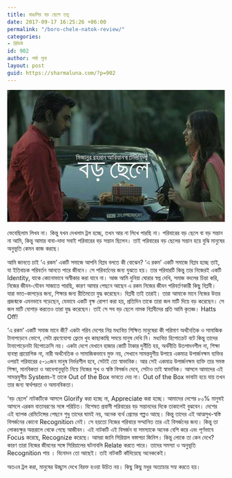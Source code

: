 ```yaml
---
title: বাঙালির বড় ছেলে তত্ত্ব
date: 2017-09-17 16:25:26 +06:00
permalink: "/boro-chele-natok-review/"
categories:
- রিভিউ
id: 902
author: শর্মা লুনা
layout: post
guid: https://sharmaluna.com/?p=902
---
```


[![](/assets/images/wp-content/uploads/2017/11/borochhele.jpg)](/assets/images/wp-content/uploads/2017/11/borochhele.jpg)

ভেবেছিলাম লিখব না। কিন্তু যখন দেখলাম ট্রল হচ্ছে, তখন আর না লিখে পারছি না। পরিবারের বড় ছেলে বা বড় সন্তান না আমি, কিন্তু আমার বাবা-দাদা সবাই পরিবারের বড় সন্তান ছিলেন। তাই পরিবারের বড় ছেলের সন্তান হয়ে বুঝি মানুষের অনুভূতি কেমন কাজ করছে।

আমি জানতে চাই ‘এ রকম’ একটি সমাজে আপনি বিপ্লব বলতে কী বোঝেন? ‘এ রকম’ একটি সমাজে বিপ্লব হচ্ছে তাই, যা ইতিবাচক পরিবর্তন আনতে পারে জীবনে। সে পরিবর্তনের জন্য যুঝতে হয়। তার পরিবারটি কিন্তু তার নিজেরই একটি Identity, যাকে কোনোভাবে অস্বীকার করা যাবে না। আজ আমি দুনিয়া ঘোরার স্বপ্ন দেখি, সমাজ বদলের চিন্তা করি, নিজের জীবন-যৌবন সাজাতে পারছি, কারণ আমার পেছনে আছেন এ রকম নিজের জীবন পরিবর্তণকারী কিছু বিপ্লবী। যারা ভাত-কাপড়ের জন্য, শিক্ষার জন্য রীতিমতো যুদ্ধ করেছেন। বিপ্লবী তাই তারাই। তারা আমাকে মানে নিজের উত্তর প্রজন্মকে এমনভাবে গড়েছেন, যেভাবে একটি বৃক্ষ রোপণ করা হয়, প্রতিদিন তাকে তারা জল মাটি দিয়ে বড় করেছেন। সে জল মাটি যোগাড় করতেও তারা যুদ্ধ করেছেন। তাই সে সব বড় ছেলে নামক বিপ্লবীদের প্রতি আমি কৃতজ্ঞ। Hatts Off!

‘এ রকম’ একটি সমাজ মানে কী? একটা গরিব দেশের নিম্ন মধ্যবিত্ত শিক্ষিত মানুষেরা কী পরিমাণ অর্থনৈতিক ও সামাজিক টানাপড়েনে ভোগে, সেটা গ্রহণযোগ্য ফ্রেমে খুব কাছাকাছি সময়ে মানুষ দেখি নি। মধ্যবিত্ত হিপোক্রেট বটে কিন্তু তাদের টানাপোড়েনটা হিপোক্রেসি নয়। একটা দেশে যেখানে হাজার কোটি টাকার দুর্নীতি হয়, অর্থনীতি উতপাদনশীল না, শিক্ষা ব্যবস্থা প্রায়োগিক না, নারী অর্থনৈতিক ও সামাজিকভাবে মুক্ত নয়, সেখানে সামন্তযুগীয় উপায়ে একমাত্র উপার্জনক্ষম ব্যক্তির ওপরই পরিবারের ৫-১০জন মানুষ নির্ভরশীল হবে, সেটাই তো স্বাভাবিক। আর সেই একমাত্র উপার্জনক্ষম ব্যক্তি তার সমস্ত শিক্ষা, মানবিকতা ও আবেগানুভূতি নিয়ে নিজের সুখ ও স্বস্তি বিসর্জন দেবে, সেটাও তাই স্বাভাবিক। আসলে আমাদের এই সামন্তযুগীয় System-ই তাকে Out of the Box ভাবতে দেয় না। Out of the Box ভাবাটা হয়ে যায় তখন তার জন্য স্বার্থপরতা ও অমানবিকতা।

‘বড় ছেলে’ নাটকটিকে আসলে Glorify করা হচ্ছে না, Appreciate করা হচ্ছে। আমাদের দেশের ৮০% মানুষই আসলে এরকম বাতাবরণের সঙ্গে পরিচিত। বিশেষত প্রবাসী পরিবারের বড় সন্তানদের দিকে তাকালেই বুঝবেন। দেশের এই ব্যাপক রেমিটেন্সের পেছনে শুধু তাদের ঘামই নয়, অনেক ব্যর্থ প্রেমের গল্পও আছে। কিন্তু তাদের এই আত্মসুখ-স্বস্তি বিসর্জনের কোনো Recognition নেই। সে হয়তো নিজের পরিবারে সম্মানিত তার এই বিসর্জনের জন্য। কিন্তু তা লোকচক্ষুর অন্তরালে থেকে গেছে আজীবন। এই নাটকটি এই বিসর্জন বা সমস্যাকে অনেক বেশি করে এবং পূর্ণভাবে Focus করেছে, Recognize করেছে। আমরা জানি সিরিয়াল বস্তাপচা জিনিস। কিন্তু লোকে তা কেন দেখে? কারণ তারা নিজের জীবনের সঙ্গে সিরিয়ালের ঘটনাবলি Relate করতে পারে। তাদের সমস্যা ও অনুভূতি Recognition পায় । বিনোদন তো আছেই। তাই নাটকটি কাঁদিয়েছে অনেককেই।

অতএব ট্রল করা, মানুষের উচ্ছ্বাস দেখে বিরক্ত হওয়া উচিত নয়। কিছু কিছু মধুর অত্যাচার সহ্য করতে হয়।
